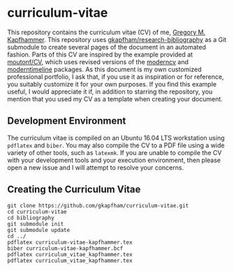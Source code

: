 # curriculum-vitae

This repository contains the curriculum vitae (CV) of me, [Gregory M.
Kapfhammer](https://www.gregorykapfhammer.com/). This repository uses
[gkapfham/research-bibliography](https://github.com/gkapfham/research-bibliography)
as a Git submodule to create several pages of the document in an automated
fashion. Parts of this CV are inspired by the example provided at
[moutonf/CV](https://github.com/moutonf/CV), which uses revised versions of the
[moderncv](https://www.ctan.org/pkg/moderncv) and
[moderntimeline](https://github.com/raphink/moderntimeline) packages. As this
document is my own customized professional portfolio, I ask that, if you use it
as inspiration or for reference, you suitably customize it for your own
purposes. If you find this example useful, I would appreciate it if, in addition
to starring the repository, you mention that you used my CV as a template when
creating your document.

## Development Environment

The curriculum vitae is compiled on an Ubuntu 16.04 LTS workstation using
`pdflatex` and `biber`. You may also compile the CV to a PDF file using a wide
variety of other tools, such as `latexmk`. If you are unable to compile the CV
with your development tools and your execution environment, then please open a
new issue and I will attempt to resolve your concerns.

## Creating the Curriculum Vitae

```shell
git clone https://github.com/gkapfham/curriculum-vitae.git
cd curriculum-vitae
cd bibliography
git submodule init
git submodule update
cd ../
pdflatex curriculum-vitae-kapfhammer.tex
biber curriculum-vitae-kapfhammer.bcf
pdflatex curriculum_vitae_kapfhammer.tex
pdflatex curriculum_vitae_kapfhammer.tex
```
